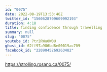```yaml
---
id: "0075"
date: 2022-08-19T13:53:46Z
twitter_id: "1560628709609992193"
duration: 4:18
title: finding confidence through travelling
summary: null
slug: "0075"
youtube_id: 7tr2RWu0W0U
ghost_id: 62ff97a986bd8e00019ac709
facebook_id: "2209045269263482"
---
```

https://strolling.rosano.ca/0075/
